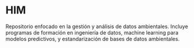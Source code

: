 # HIM
Repositorio enfocado en la gestión y análisis de datos ambientales. Incluye programas de formación en ingeniería de datos, machine learning para modelos predictivos, y estandarización de bases de datos ambientales. 
